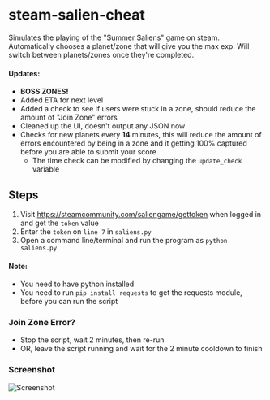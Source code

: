 # steam-salien-cheat
Simulates the playing of the "Summer Saliens" game on steam. Automatically chooses a planet/zone that will give you the max exp. Will switch between planets/zones once they're completed.

#### Updates:
- **BOSS ZONES!**
- Added ETA for next level
- Added a check to see if users were stuck in a zone, should reduce the amount of "Join Zone" errors
- Cleaned up the UI, doesn't output any JSON now
- Checks for new planets every **14** minutes, this will reduce the amount of errors encountered by being in a zone and it getting 100% captured before you are able to submit your score
	- The time check can be modified by changing the `update_check` variable

## Steps
1. Visit https://steamcommunity.com/saliengame/gettoken when logged in and get the `token` value
2. Enter the `token` on `line 7` in `saliens.py`
3. Open a command line/terminal and run the program as `python saliens.py`

#### Note:
- You need to have python installed
- You need to run `pip install requests` to get the requests module, before you can run the script

### Join Zone Error?
- Stop the script, wait 2 minutes, then re-run 
- OR, leave the script running and wait for the 2 minute cooldown to finish

### Screenshot
![Screenshot](https://raw.githubusercontent.com/nathan78906/steam-salien-cheat/master/screenshot.png)
